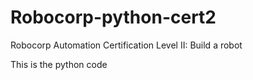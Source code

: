 # Robocorp-python-cert2
Robocorp Automation Certification Level II: Build a robot

This is the python code
